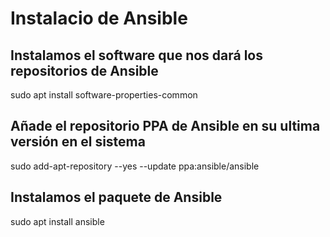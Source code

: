# Instalacio de Ansible 

## Instalamos el software que nos dará los repositorios de Ansible 

sudo apt install software-properties-common 

## Añade el repositorio PPA de Ansible en su ultima versión en el sistema

sudo add-apt-repository --yes --update ppa:ansible/ansible  

## Instalamos el paquete de Ansible

sudo apt install ansible 
